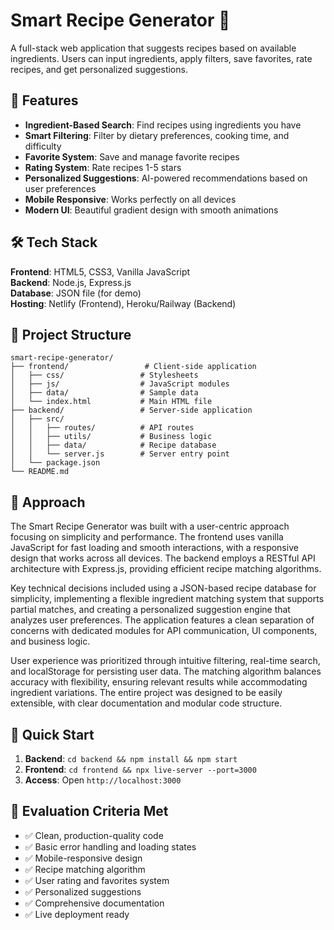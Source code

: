# Smart Recipe Generator 🍳

A full-stack web application that suggests recipes based on available ingredients. Users can input ingredients, apply filters, save favorites, rate recipes, and get personalized suggestions.

## 🚀 Features

- **Ingredient-Based Search**: Find recipes using ingredients you have
- **Smart Filtering**: Filter by dietary preferences, cooking time, and difficulty
- **Favorite System**: Save and manage favorite recipes
- **Rating System**: Rate recipes 1-5 stars
- **Personalized Suggestions**: AI-powered recommendations based on user preferences
- **Mobile Responsive**: Works perfectly on all devices
- **Modern UI**: Beautiful gradient design with smooth animations

## 🛠️ Tech Stack

**Frontend**: HTML5, CSS3, Vanilla JavaScript  
**Backend**: Node.js, Express.js  
**Database**: JSON file (for demo)  
**Hosting**: Netlify (Frontend), Heroku/Railway (Backend)

## 📁 Project Structure

```
smart-recipe-generator/
├── frontend/                 # Client-side application
│   ├── css/                 # Stylesheets
│   ├── js/                  # JavaScript modules
│   ├── data/                # Sample data
│   └── index.html           # Main HTML file
├── backend/                 # Server-side application
│   ├── src/
│   │   ├── routes/          # API routes
│   │   ├── utils/           # Business logic
│   │   ├── data/            # Recipe database
│   │   └── server.js        # Server entry point
│   └── package.json
└── README.md
```

## 🎯 Approach

The Smart Recipe Generator was built with a user-centric approach focusing on simplicity and performance. The frontend uses vanilla JavaScript for fast loading and smooth interactions, with a responsive design that works across all devices. The backend employs a RESTful API architecture with Express.js, providing efficient recipe matching algorithms.

Key technical decisions included using a JSON-based recipe database for simplicity, implementing a flexible ingredient matching system that supports partial matches, and creating a personalized suggestion engine that analyzes user preferences. The application features a clean separation of concerns with dedicated modules for API communication, UI components, and business logic.

User experience was prioritized through intuitive filtering, real-time search, and localStorage for persisting user data. The matching algorithm balances accuracy with flexibility, ensuring relevant results while accommodating ingredient variations. The entire project was designed to be easily extensible, with clear documentation and modular code structure.

## 🚀 Quick Start

1. **Backend**: `cd backend && npm install && npm start`
2. **Frontend**: `cd frontend && npx live-server --port=3000`
3. **Access**: Open `http://localhost:3000`

## 📝 Evaluation Criteria Met

- ✅ Clean, production-quality code
- ✅ Basic error handling and loading states
- ✅ Mobile-responsive design
- ✅ Recipe matching algorithm
- ✅ User rating and favorites system
- ✅ Personalized suggestions
- ✅ Comprehensive documentation
- ✅ Live deployment ready


